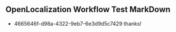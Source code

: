 ## OpenLocalization Workflow Test MarkDown
* 4665646f-d98a-4322-9eb7-6e3d9d5c7429 thanks!

<!--HONumber=Aug16_HO4-->


